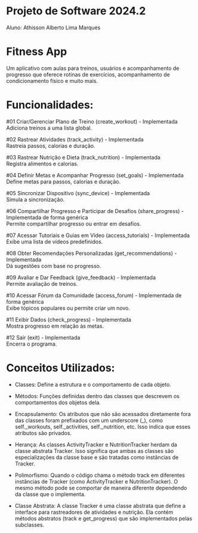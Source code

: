 # Projeto de Software 2024.2
Aluno: Athisson Alberto Lima Marques

# Fitness App
Um aplicativo com aulas para treinos, usuários e acompanhamento de progresso que oferece rotinas de exercícios, acompanhamento de condicionamento físico e muito mais.

# Funcionalidades:

#01 Criar/Gerenciar Plano de Treino (create_workout) - Implementada\
Adiciona treinos a uma lista global.

#02 Rastrear Atividades (track_activity) - Implementada\
Rastreia passos, calorias e duração.

#03 Rastrear Nutrição e Dieta (track_nutrition) - Implementada\
Registra alimentos e calorias.

#04 Definir Metas e Acompanhar Progresso (set_goals) - Implementada\
Define metas para passos, calorias e duração.

#05 Sincronizar Dispositivo (sync_device) - Implementada\
Simula a sincronização.

#06 Compartilhar Progresso e Participar de Desafios (share_progress) - Implementada de forma genérica\
Permite compartilhar progresso ou entrar em desafios.

#07 Acessar Tutoriais e Guias em Vídeo (access_tutorials) - Implementada\
Exibe uma lista de vídeos predefinidos.

#08 Obter Recomendações Personalizadas (get_recommendations) - Implementada\
Dá sugestões com base no progresso.

#09 Avaliar e Dar Feedback (give_feedback) - Implementada\
Permite avaliação de treinos.

#10 Acessar Fórum da Comunidade (access_forum) - Implementada de forma genérica\
Exibe tópicos populares ou permite criar um novo.

#11 Exibir Dados (check_progress) - Implementada\
Mostra progresso em relação às metas.

#12 Sair (exit) - Implementada\
Encerra o programa.

# Conceitos Utilizados:

- Classes: Define a estrutura e o comportamento de cada objeto.

- Métodos: Funções definidas dentro das classes que descrevem os comportamentos dos objetos dela.

- Encapsulamento: Os atributos que não são acessados diretamente fora das classes foram prefixados com um underscore (_), como self._workouts,  self._activities, self._nutrition, etc. Isso indica que esses atributos são privados.

- Herança: As classes ActivityTracker e NutritionTracker herdam da classe abstrata Tracker. Isso significa que ambas as classes são especializações da classe base e são tratadas como instâncias de Tracker.

- Polimorfismo: Quando o código chama o método track em diferentes instâncias de Tracker (como ActivityTracker e NutritionTracker). O mesmo método pode se comportar de maneira diferente dependendo da classe que o implementa.

- Classe Abstrata: A classe Tracker é uma classe abstrata que define a interface para rastreadores de atividades e nutrição. Ela contém métodos abstratos (track e get_progress) que são implementados pelas subclasses.
